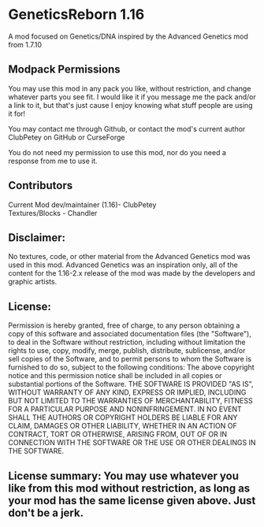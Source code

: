 # GeneticsReborn 1.16

A mod focused on Genetics/DNA inspired by the Advanced Genetics mod from 1.7.10

## Modpack Permissions

You may use this mod in any pack you like, without restriction, and change whatever parts you see fit. I would like it if you message me the pack and/or a link to it, but that's just cause I enjoy knowing what stuff people are using it for!

You may contact me through Github, or contact the mod's current author ClubPetey on GitHub or CurseForge

You do not need my permission to use this mod, nor do you need a response from me to use it.

## Contributors

Current Mod dev/maintainer (1.16)- ClubPetey  
Textures/Blocks - Chandler

## Disclaimer:

No textures, code, or other material from the Advanced Genetics mod was used in this mod. Advanced Genetics was an inspiration only, all of the content for the 1.16-2.x release of the mod was made by the developers and graphic artists.

## License:

Permission is hereby granted, free of charge, to any person obtaining a copy of this software and associated documentation files (the "Software"), to deal in the Software without restriction, including without limitation the rights to use, copy, modify, merge, publish, distribute, sublicense, and/or sell copies of the Software, and to permit persons to whom the Software is furnished to do so, subject to the following conditions: The above copyright notice and this permission notice shall be included in all copies or substantial portions of the Software. THE SOFTWARE IS PROVIDED "AS IS", WITHOUT WARRANTY OF ANY KIND, EXPRESS OR IMPLIED, INCLUDING BUT NOT LIMITED TO THE WARRANTIES OF MERCHANTABILITY, FITNESS FOR A PARTICULAR PURPOSE AND NONINFRINGEMENT. IN NO EVENT SHALL THE AUTHORS OR COPYRIGHT HOLDERS BE LIABLE FOR ANY CLAIM, DAMAGES OR OTHER LIABILITY, WHETHER IN AN ACTION OF CONTRACT, TORT OR OTHERWISE, ARISING FROM, OUT OF OR IN CONNECTION WITH THE SOFTWARE OR THE USE OR OTHER DEALINGS IN THE SOFTWARE.

## License summary: You may use whatever you like from this mod without restriction, as long as your mod has the same license given above. Just don't be a jerk.
